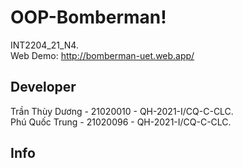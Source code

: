 # OOP-Bomberman!
INT2204_21_N4. \
Web Demo: http://bomberman-uet.web.app/

## Developer
Trần Thùy Dương - 21020010 - QH-2021-I/CQ-C-CLC. \
Phú Quốc Trung - 21020096 - QH-2021-I/CQ-C-CLC.

## Info 


